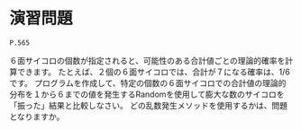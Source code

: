 
演習問題
========

`P.565`

６面サイコロの個数が指定されると、可能性のある合計値ごとの理論的確率を計算できます。
たとえば、２個の６面サイコロでは、合計が７になる確率は、1/6です。
プログラムを作成して、特定の個数の６面サイコロでの合計値の理論的分布を１から６までの値を発生するRandomを使用して膨大な数のサイコロを「振った」結果と比較しなさい。
どの乱数発生メソッドを使用するかは、問題となりますか。

